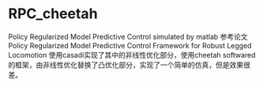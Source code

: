 # RPC_cheetah
Policy Regularized Model Predictive Control simulated by matlab 
参考论文
Policy Regularized Model Predictive Control Framework for Robust Legged Locomotion
使用casadi实现了其中的非线性优化部分，使用cheetah softwared的框架，由非线性优化替换了凸优化部分，实现了一个简单的仿真，但是效果很差。
